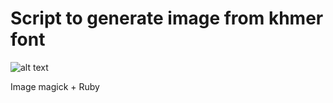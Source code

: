 # Script to generate image from khmer font

![alt text](https://vulture0902.github.io/img/fig01.png "fig01")

Image magick + Ruby



